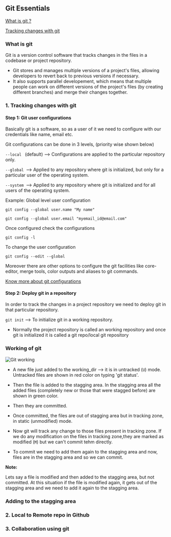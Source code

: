 ## Git Essentials
[What is git ?](#what-is-git)

[Tracking changes with git](#1-tracking-changes-with-git)

### What is git
Git is a version control software that tracks changes in the files in a codebase or project repository.

- Git stores and manages multiple versions of a project's files, allowing developers to revert back to previous versions if necessary. 
- It also supports parallel developement, which means that multiple people can work on different versions of the project's files (by creating different branches) and merge their changes together.

### 1. Tracking changes with git

#### Step 1: Git user configurations
Basically git is a software, so as a user of it we need to configure with our credentials like name, email etc.

Git configurations can be done in 3 levels, (priority wise shown below)

```--local ``` (default) --> Configurations are applied to the particular repository only.


```--global ```--> Applied to any repository where git is initialized, but only for a particular user of the operating system.

```--system ```--> Applied to any repository where git is initialized and for all users of the operating system.

Example: Global level user configuration
```
git config --global user.name "My name"

git config --global user.email "myemail_id@email.com"
```
Once configured check the configurations
```
git config -l
```
To change the user configuration
```
git config --edit --global
```

Moreover there are other options to configure the git facilities like core-editor, merge tools, color outputs and aliases to git commands.

[Know more about git configurations](https://www.atlassian.com/git/tutorials/setting-up-a-repository/git-config)

#### Step 2: Deploy git in a repository

In order to track the changes in a project repository we need to deploy git in that particular repository.

``` git init ```  --> To initialize git in a working repository.

- Normally the project repository is called an working repository and once git is initialized it is called a git repo/local git repository

### Working of git

![Git working](gitWorking.jpg)

- A new file just added to the working_dir --> it is in untracked (```U```) mode. Untracked files are shown in red color on typing 'git status'.

- Then the file is added to the stagging area. In the stagging area all the added files (completely new or those that were stagged before) are shown in green color.

- Then they are committed. 

- Once committed, the files are out of stagging area but in tracking zone, in static (unmodified) mode.

- Now git will track any change to those files present in tracking zone. If we do any modification on the files in tracking zone,they are marked as modified (```M```) but we can't commit tehm directly.

- To commit we need to add them again to the stagging area and now, files are in the stagging area and so we can commit.

**Note:** 

Lets say a file is modified and then added to the stagging area, but not committed. At this situation if the file is modified again, it gets out of the stagging area and we need to add it again to the stagging area.

### Adding to the stagging area

### 2. Local to Remote repo in Github

### 3. Collaboration using git